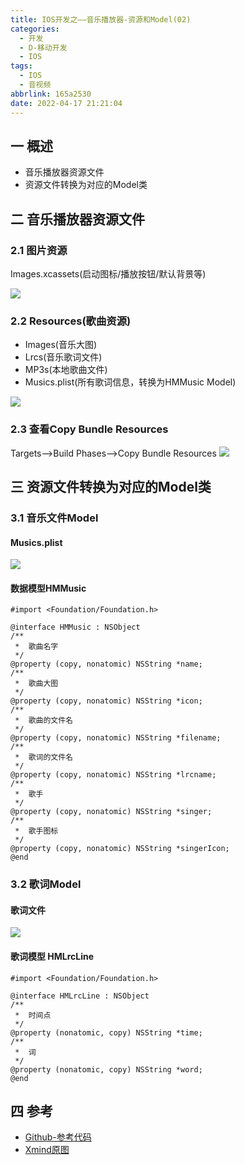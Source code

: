 ```yaml
---
title: IOS开发之——音乐播放器-资源和Model(02)
categories:
  - 开发
  - D-移动开发
  - IOS
tags:
  - IOS
  - 音视频
abbrlink: 165a2530
date: 2022-04-17 21:21:04
---
```

## 一 概述

* 音乐播放器资源文件
* 资源文件转换为对应的Model类

<!--more-->

## 二 音乐播放器资源文件

### 2.1 图片资源

Images.xcassets(启动图标/播放按钮/默认背景等)

![][1]

### 2.2 Resources(歌曲资源)

* Images(音乐大图)
* Lrcs(音乐歌词文件)
* MP3s(本地歌曲文件)
* Musics.plist(所有歌词信息，转换为HMMusic Model)

![][2]

### 2.3 查看Copy Bundle Resources

Targets——>Build Phases——>Copy Bundle Resources
![][3]

## 三 资源文件转换为对应的Model类

### 3.1 音乐文件Model

#### Musics.plist
![][4]

#### 数据模型HMMusic

```
#import <Foundation/Foundation.h>

@interface HMMusic : NSObject
/**
 *  歌曲名字
 */
@property (copy, nonatomic) NSString *name;
/**
 *  歌曲大图
 */
@property (copy, nonatomic) NSString *icon;
/**
 *  歌曲的文件名
 */
@property (copy, nonatomic) NSString *filename;
/**
 *  歌词的文件名
 */
@property (copy, nonatomic) NSString *lrcname;
/**
 *  歌手
 */
@property (copy, nonatomic) NSString *singer;
/**
 *  歌手图标
 */
@property (copy, nonatomic) NSString *singerIcon;
@end
```

### 3.2 歌词Model
#### 歌词文件
![][5]

#### 歌词模型 HMLrcLine

```
#import <Foundation/Foundation.h>

@interface HMLrcLine : NSObject
/**
 *  时间点
 */
@property (nonatomic, copy) NSString *time;
/**
 *  词
 */
@property (nonatomic, copy) NSString *word;
@end
```

## 四 参考
* [Github-参考代码](https://github.com/PGzxc/IOSPlayer)
* [Xmind原图](https://cdn.jsdelivr.net/gh/PGzxc/CDN/blog-ios/ios-av-player-struct-view.xmind)


[1]:https://cdn.jsdelivr.net/gh/PGzxc/CDN/blog-ios/ios-av-04-player-images-resources.png
[2]:https://cdn.jsdelivr.net/gh/PGzxc/CDN/blog-ios/ios-av-04-player-resources-files.png
[3]:https://cdn.jsdelivr.net/gh/PGzxc/CDN/blog-ios/ios-av-04-player-build-phases.png
[4]:https://cdn.jsdelivr.net/gh/PGzxc/CDN/blog-ios/ios-av-04-player-music-plist.png
[5]:https://cdn.jsdelivr.net/gh/PGzxc/CDN/blog-ios/ios-av-04-player-lrc-file.png